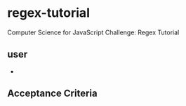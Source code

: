 # regex-tutorial
Computer Science for JavaScript Challenge: Regex Tutorial

 ## user 


- 
## Acceptance Criteria